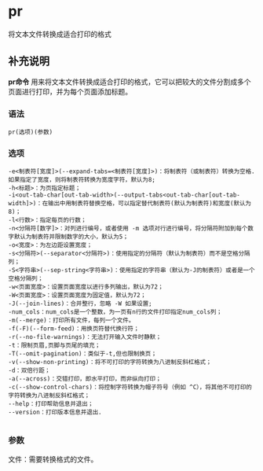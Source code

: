 pr
===

将文本文件转换成适合打印的格式

## 补充说明

**pr命令** 用来将文本文件转换成适合打印的格式，它可以把较大的文件分割成多个页面进行打印，并为每个页面添加标题。

###  语法

```shell
pr(选项)(参数)
```

###  选项

```shell
-e<制表符[宽度]>(--expand-tabs=<制表符[宽度]>)：将制表符（或制表符）转换为空格.如果指定了宽度，则将制表符转换为宽度字符，默认为8;
-h<标题>：为页指定标题；
-i<out-tab-char[out-tab-width>(--output-tabs<out-tab-char[out-tab-width]>)：在输出中用制表符替换空格，可以指定替代制表符(默认为制表符)和宽度(默认为8)；
-l<行数>：指定每页的行数；
-n<分隔符[数字]>：对列进行编号，或者使用 -m 选项对行进行编号，将分隔符附加到每个数字默认为制表符并限制数字的大小，默认为5；
-o<宽度>：为左边距设置宽度；
-s<分隔符>(--separator<分隔符>)：使用指定的分隔符（默认为制表符）而不是空格分隔列；
-S<字符串>(--sep-string<字符串>)：使用指定的字符串（默认为-J的制表符）或者是一个空格分隔列；
-w<页面宽度>：设置页面宽度以进行多列输出，默认为72；
-W<页面宽度>：设置页面宽度为固定值，默认为72；
-J(--join-lines)：合并整行，忽略 -W 如果设置;
-num_cols：num_cols是一个整数，为一页有n行的文件打印指定num_cols列；
-m(--merge)：打印所有文件，每列一个文件。
-f(-F)(--form-feed)：用换页符替代换行符；
-r(--no-file-warnings)：无法打开输入文件时静默；
-t：限制页眉,页脚与页尾的填充；
-T(--omit-pagination)：类似于-t,但也限制换页；
-v(--show-non-printing)：将不可打印的字符转换为八进制反斜杠格式；
-d：双倍行距；
-a(--across)：交错打印，即水平打印，而非纵向打印；
-c(--show-control-chars)：将控制字符转换为帽子符号（例如 ^C），将其他不可打印的字符转换为八进制反斜杠格式；
--help：打印帮助信息并退出；
--version：打印版本信息并退出.


```

###  参数

文件：需要转换格式的文件。


